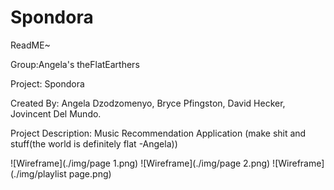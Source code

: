 # Spondora

ReadME~

Group:Angela's theFlatEarthers

Project: Spondora

Created By: Angela Dzodzomenyo, Bryce Pfingston, David Hecker, Jovincent Del Mundo.

Project Description: Music Recommendation Application 
(make shit and stuff(the world is definitely flat -Angela))

![Wireframe](./img/page 1.png)
![Wireframe](./img/page 2.png)
![Wireframe](./img/playlist page.png)